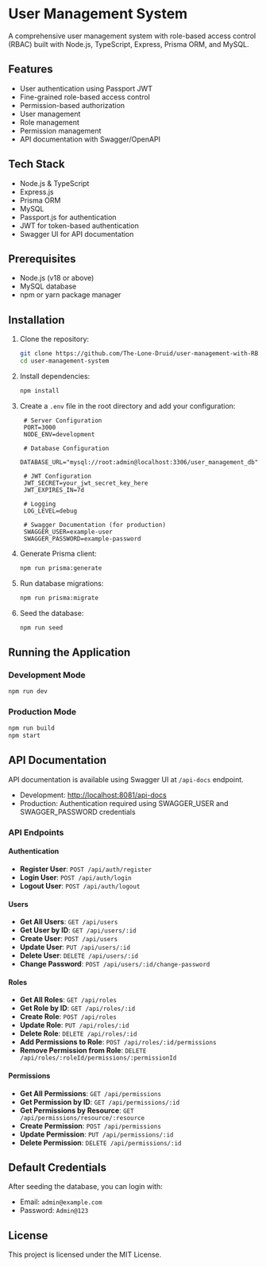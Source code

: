 # User Management System

A comprehensive user management system with role-based access control (RBAC) built with Node.js, TypeScript, Express, Prisma ORM, and MySQL.

## Features

- User authentication using Passport JWT
- Fine-grained role-based access control
- Permission-based authorization
- User management
- Role management
- Permission management
- API documentation with Swagger/OpenAPI

## Tech Stack

- Node.js & TypeScript
- Express.js
- Prisma ORM
- MySQL
- Passport.js for authentication
- JWT for token-based authentication
- Swagger UI for API documentation

## Prerequisites

- Node.js (v18 or above)
- MySQL database
- npm or yarn package manager

## Installation

1. Clone the repository:

   ```bash
   git clone https://github.com/The-Lone-Druid/user-management-with-RBAC.git
   cd user-management-system
   ```

2. Install dependencies:

   ```bash
   npm install
   ```

3. Create a `.env` file in the root directory and add your configuration:

   ```env
    # Server Configuration
    PORT=3000
    NODE_ENV=development

    # Database Configuration
    DATABASE_URL="mysql://root:admin@localhost:3306/user_management_db"

    # JWT Configuration
    JWT_SECRET=your_jwt_secret_key_here
    JWT_EXPIRES_IN=7d

    # Logging
    LOG_LEVEL=debug

    # Swagger Documentation (for production)
    SWAGGER_USER=example-user
    SWAGGER_PASSWORD=example-password
   ```

4. Generate Prisma client:

   ```bash
   npm run prisma:generate
   ```

5. Run database migrations:

   ```bash
   npm run prisma:migrate
   ```

6. Seed the database:

   ```bash
   npm run seed
   ```

## Running the Application

### Development Mode

```bash
npm run dev
```

### Production Mode

```bash
npm run build
npm start
```

## API Documentation

API documentation is available using Swagger UI at `/api-docs` endpoint.

- Development: [http://localhost:8081/api-docs](http://localhost:8081/api-docs)
- Production: Authentication required using SWAGGER_USER and SWAGGER_PASSWORD credentials

### API Endpoints

#### Authentication

- **Register User**: `POST /api/auth/register`
- **Login User**: `POST /api/auth/login`
- **Logout User**: `POST /api/auth/logout`

#### Users

- **Get All Users**: `GET /api/users`
- **Get User by ID**: `GET /api/users/:id`
- **Create User**: `POST /api/users`
- **Update User**: `PUT /api/users/:id`
- **Delete User**: `DELETE /api/users/:id`
- **Change Password**: `POST /api/users/:id/change-password`

#### Roles

- **Get All Roles**: `GET /api/roles`
- **Get Role by ID**: `GET /api/roles/:id`
- **Create Role**: `POST /api/roles`
- **Update Role**: `PUT /api/roles/:id`
- **Delete Role**: `DELETE /api/roles/:id`
- **Add Permissions to Role**: `POST /api/roles/:id/permissions`
- **Remove Permission from Role**: `DELETE /api/roles/:roleId/permissions/:permissionId`

#### Permissions

- **Get All Permissions**: `GET /api/permissions`
- **Get Permission by ID**: `GET /api/permissions/:id`
- **Get Permissions by Resource**: `GET /api/permissions/resource/:resource`
- **Create Permission**: `POST /api/permissions`
- **Update Permission**: `PUT /api/permissions/:id`
- **Delete Permission**: `DELETE /api/permissions/:id`

## Default Credentials

After seeding the database, you can login with:

- Email: `admin@example.com`
- Password: `Admin@123`

## License

This project is licensed under the MIT License.
